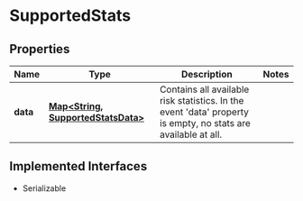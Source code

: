 

# SupportedStats


## Properties

Name | Type | Description | Notes
------------ | ------------- | ------------- | -------------
**data** | [**Map&lt;String, SupportedStatsData&gt;**](SupportedStatsData.md) | Contains all available risk statistics. In the event &#39;data&#39; property is empty, no stats are available at all. | 


## Implemented Interfaces

* Serializable



